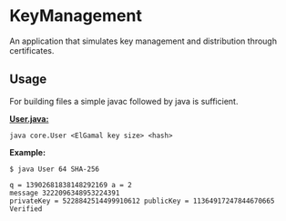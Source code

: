 # KeyManagement
An application that simulates key management and distribution through certificates.

## Usage
For building files a simple javac followed by java is sufficient.

**[User.java:](/src/main/java/KeyManagement/core/User.java)**

```console
java core.User <ElGamal key size> <hash>
```

**Example:**

```console
$ java User 64 SHA-256

q = 13902681838148292169 a = 2
message 3222096348953224391
privateKey = 5228842514499910612 publicKey = 11364917247844670665
Verified
```